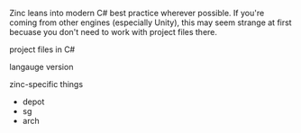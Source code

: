 Zinc leans into modern C# best practice wherever possible. If you're coming from other engines (especially Unity), this may seem strange at first becuase you don't need to work with project files there.

project files in C#

langauge version

zinc-specific things
* depot
* sg
* arch